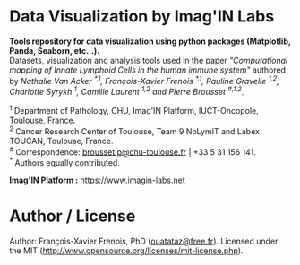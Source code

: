 # Data Visualization by Imag'IN Labs
**Tools repository for data visualization using python packages (Matplotlib, Panda, Seaborn, etc...).**  
Datasets, visualization and analysis tools used in the paper *"Computational mapping of Innate Lymphoid Cells in the human immune system"* authored by *Nathalie Van Acker <sup>\*,1</sup>, François-Xavier Frenois <sup>\*,1</sup>, Pauline Gravelle <sup>1,2</sup>, Charlotte Syrykh <sup>1</sup>, Camille Laurent <sup>1,2</sup> and Pierre Brousset <sup>#,1,2</sup>*.

<sup>1</sup>	Department of Pathology, CHU, Imag’IN Platform, IUCT-Oncopole, Toulouse, France.  
<sup>2</sup>	Cancer Research Center of Toulouse, Team 9 NoLymIT and Labex TOUCAN, Toulouse, France.  
<sup>#</sup>	Correspondence: brousset.p@chu-toulouse.fr | +33 5 31 156 141.  
<sup>*</sup>	Authors equally contributed.

**Imag'IN Platform :** https://www.imagin-labs.net

# Author / License
Author: François-Xavier Frenois, PhD (ouatataz@free.fr).
Licensed under the MIT (http://www.opensource.org/licenses/mit-license.php).
